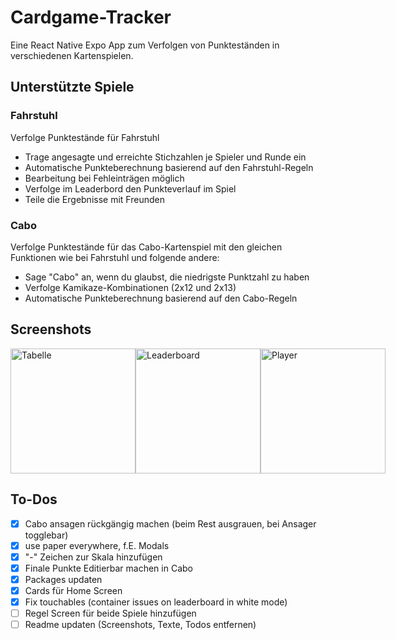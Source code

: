 # Cardgame-Tracker
Eine React Native Expo App zum Verfolgen von Punkteständen in verschiedenen Kartenspielen.

## Unterstützte Spiele

### Fahrstuhl
Verfolge Punktestände für Fahrstuhl
- Trage angesagte und erreichte Stichzahlen je Spieler und Runde ein
- Automatische Punkteberechnung basierend auf den Fahrstuhl-Regeln
- Bearbeitung bei Fehleinträgen möglich
- Verfolge im Leaderbord den Punkteverlauf im Spiel
- Teile die Ergebnisse mit Freunden

### Cabo
Verfolge Punktestände für das Cabo-Kartenspiel mit den gleichen Funktionen wie bei Fahrstuhl und folgende andere:
- Sage "Cabo" an, wenn du glaubst, die niedrigste Punktzahl zu haben
- Verfolge Kamikaze-Kombinationen (2x12 und 2x13)
- Automatische Punkteberechnung basierend auf den Cabo-Regeln

## Screenshots

<div style="display: flex; flex-direction: row; justify-content: space-around;">
    <img src="https://i.imgur.com/XjK7v52.png" alt="Tabelle" width="200">
    <img src="https://i.imgur.com/Bwb5a4P.png" alt="Leaderboard" width="200">
    <img src="https://i.imgur.com/aY8oh7X.png" alt="Player" width="200">
</div>

## To-Dos
- [x] Cabo ansagen rückgängig machen (beim Rest ausgrauen, bei Ansager togglebar)
- [x] use paper everywhere, f.E. Modals
- [x] "-" Zeichen zur Skala hinzufügen
- [x] Finale Punkte Editierbar machen in Cabo
- [x] Packages updaten
- [x] Cards für Home Screen
- [x] Fix touchables (container issues on leaderboard in white mode)
- [ ] Regel Screen für beide Spiele hinzufügen 
- [ ] Readme updaten (Screenshots, Texte, Todos entfernen)